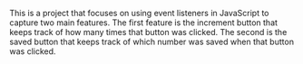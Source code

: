 This is a project that focuses on using event listeners in JavaScript to capture two main features. The first feature is the increment button that keeps track of how many times that button was clicked. The second is the saved button that keeps track of which number was saved when that button was clicked.

